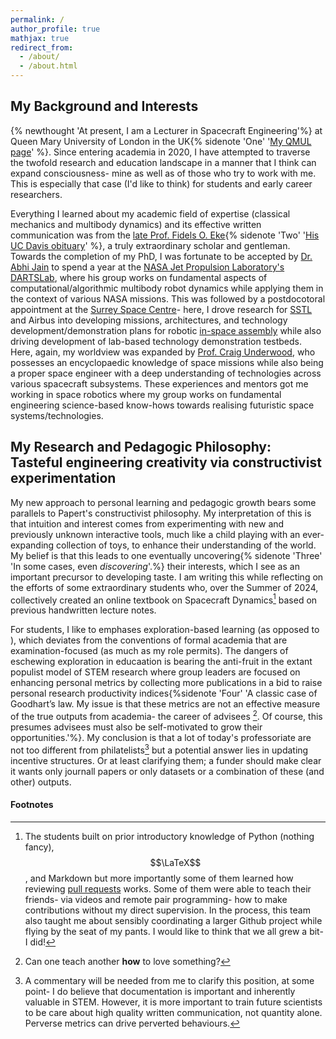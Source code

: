 ```yaml
---
permalink: /
author_profile: true
mathjax: true
redirect_from: 
  - /about/
  - /about.html
---
```


## My Background and Interests
{% newthought 'At present, I am a Lecturer in Spacecraft Engineering'%} at Queen Mary University of
London in the UK{% sidenote 'One' '[My QMUL page](https://www.seresearch.qmul.ac.uk/robotics/people/ananjangud/)' %}.
Since entering academia in 2020, I have attempted to traverse the twofold research and education
landscape in a manner that I think can expand consciousness- mine as well as of those who try
to work with me. This is especially that case (I'd like to think) for students and early
career researchers.

Everything I learned about my academic field of expertise (classical mechanics and
multibody dynamics) and its effective written communication was from the
[late Prof. Fidels O. Eke](https://web.archive.org/web/20230127150437/https://mae.ucdavis.edu/news/memoriam-professor-emeritus-fidelis-eke){% sidenote 'Two' '[His UC Davis obituary](https://mae.ucdavis.edu/news/memoriam-professor-emeritus-fidelis-eke)' %},
a truly extraordinary scholar and gentleman. Towards the completion of my PhD, I was fortunate to
be accepted by [Dr. Abhi Jain](https://www-robotics.jpl.nasa.gov/who-we-are/people/abhinandan_jain/)
to spend a year at the [NASA Jet Propulsion Laboratory's DARTSLab](https://dartslab.jpl.nasa.gov),
where his group works on fundamental aspects of computational/algorithmic multibody robot
dynamics while applying them in the context of various NASA missions. This was followed by
a postdocotoral appointment at the [Surrey Space Centre](https://www.surrey.ac.uk/surrey-space-centre)-
here, I drove research for [SSTL](https://www.sstl.co.uk) and Airbus into developing missions,
architectures, and technology development/demonstration plans for robotic
[in-space assembly](http://angadhn.com/publication/2023-06-01-towards-robotic-on-orbit-assembly) while also
driving development of lab-based technology demonstration testbeds. Here, again, my worldview
was expanded by [Prof. Craig Underwood](https://www.surrey.ac.uk/people/craig-underwood),
who possesses an encyclopaedic knowledge of space missions while also being a proper space engineer with
a deep understanding of technologies across various spacecraft subsystems. These experiences and mentors
got me working in space robotics where my group works on fundamental engineering science-based know-hows
towards realising futuristic space systems/technologies.

## My Research and Pedagogic Philosophy: Tasteful engineering creativity via constructivist experimentation
My new approach to personal learning and pedagogic growth bears some parallels to Papert's
constructivist philosophy. My interpretation of this is that intuition and interest comes from
experimenting with new and previously unknown interactive tools, much like a child playing with an
ever-expanding collection of toys, to enhance their understanding of the world. My belief is that
this leads to one eventually uncovering{% sidenote 'Three' 'In some cases, even _discovering_'.%} their
interests, which I see as an important precursor to developing taste. I am writing this while
reflecting on the efforts of some extraordinary students who, over the Summer of 2024, collectively 
created an online textbook on Spacecraft Dynamics[^a] based on previous handwritten lecture notes.

For students, I like to emphases exploration-based learning (as opposed to ), which deviates from
the conventions of formal academia that are examination-focused (as much as my role permits).
The dangers of eschewing exploration in educaation is bearing the anti-fruit in the extant
populist model of STEM research where group leaders are focused on enhancing personal metrics
by collecting more publications in a bid to raise personal research productivity indices{%sidenote
'Four' 'A classic case of Goodhart’s law. My issue is that these metrics are not an
effective measure of the true outputs from academia- the career of advisees [^b].
Of course, this presumes advisees must also be self-motivated to grow their opportunities.'%}.
My conclusion is that a lot of today's professoriate are not too different from
philatelists[^c] but a potential answer lies in updating incentive structures. Or at least
clarifying them; a funder should make clear it wants only journall papers or only datasets or
a combination of these (and other) outputs.

#### Footnotes
[^a]: The students built on prior introductory knowledge of Python (nothing fancy), $$\LaTeX$$, and Markdown but more importantly some of them learned how reviewing [pull requests](https://github.com/angadhn/SpacecraftDynamics/pulls) works. Some of them were able to teach their friends- via videos and remote pair programming- how to make contributions without my direct supervision. In the process, this team also taught me about sensibly coordinating a larger Github project while flying by the seat of my pants. I would like to think that we all grew a bit- I did!

[^b]: Can one teach another **how** to love something?

[^c]: A commentary will be needed from me to clarify this position, at some point- I do believe that documentation is important and inherently valuable in STEM. However, it is more important to train future scientists to be care about high quality written communication, not quantity alone. Perverse metrics can drive perverted behaviours.
